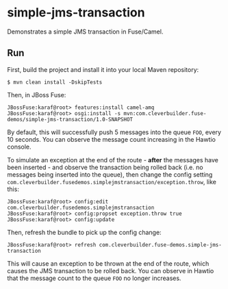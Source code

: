 # simple-jms-transaction

Demonstrates a simple JMS transaction in Fuse/Camel.

## Run

First, build the project and install it into your local Maven repository:

    $ mvn clean install -DskipTests

Then, in JBoss Fuse:

    JBossFuse:karaf@root> features:install camel-amq
    JBossFuse:karaf@root> osgi:install -s mvn:com.cleverbuilder.fuse-demos/simple-jms-transaction/1.0-SNAPSHOT

By default, this will successfully push 5 messages into the queue `FOO`, every 10 seconds. You can observe the message count increasing in the Hawtio console.

To simulate an exception at the end of the route - **after** the messages have been inserted - and observe the transaction being rolled back (i.e. no messages being inserted into the queue), then change the config setting `com.cleverbuilder.fusedemos.simplejmstransaction/exception.throw`, like this:

    JBossFuse:karaf@root> config:edit com.cleverbuilder.fusedemos.simplejmstransaction
    JBossFuse:karaf@root> config:propset exception.throw true
    JBossFuse:karaf@root> config:update
    
Then, refresh the bundle to pick up the config change:

    JBossFuse:karaf@root> refresh com.cleverbuilder.fuse-demos.simple-jms-transaction 
    
This will cause an exception to be thrown at the end of the route, which causes the JMS transaction to be rolled back. You can observe in Hawtio that the message count to the queue `FOO` no longer increases.


    